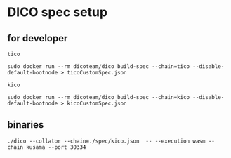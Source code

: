 # DICO spec setup


## for developer

`tico`
```
sudo docker run --rm dicoteam/dico build-spec --chain=tico --disable-default-bootnode > ticoCustomSpec.json
```

`kico`

```
sudo docker run --rm dicoteam/dico build-spec --chain=kico --disable-default-bootnode > kicoCustomSpec.json
```


## binaries 

```
./dico --collator --chain=./spec/kico.json  -- --execution wasm --chain kusama --port 30334
```